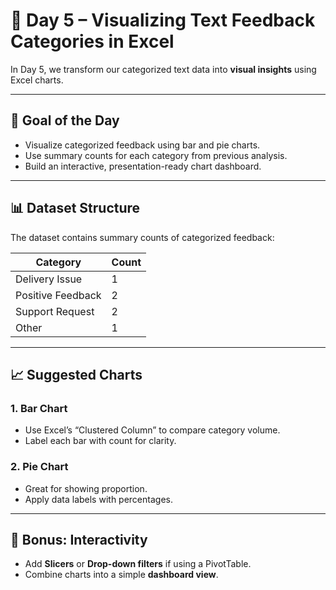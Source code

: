 # 📅 Day 5 – Visualizing Text Feedback Categories in Excel

In Day 5, we transform our categorized text data into **visual insights** using Excel charts.

---

## 🎯 Goal of the Day

- Visualize categorized feedback using bar and pie charts.
- Use summary counts for each category from previous analysis.
- Build an interactive, presentation-ready chart dashboard.

---

## 📊 Dataset Structure

The dataset contains summary counts of categorized feedback:

| Category          | Count |
|-------------------|-------|
| Delivery Issue     | 1     |
| Positive Feedback  | 2     |
| Support Request    | 2     |
| Other              | 1     |

---

## 📈 Suggested Charts

### 1. Bar Chart
- Use Excel’s “Clustered Column” to compare category volume.
- Label each bar with count for clarity.

### 2. Pie Chart
- Great for showing proportion.
- Apply data labels with percentages.

---

## 🧠 Bonus: Interactivity

- Add **Slicers** or **Drop-down filters** if using a PivotTable.
- Combine charts into a simple **dashboard view**.

